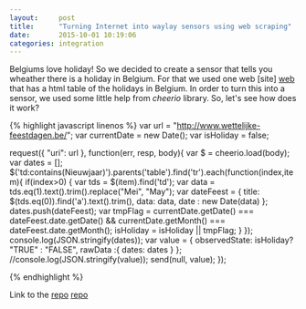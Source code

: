```yaml
---
layout:     post
title:      "Turning Internet into waylay sensors using web scraping"
date:       2015-10-01 10:19:06
categories: integration
---
```


Belgiums love holiday! So we decided to create a sensor that tells you wheather there is a holiday in Belgium. For that we used one web [site] [web] that has a html table of the holidays in Belgium. In order to turn this into a sensor, we used some little help from _cheerio_ library. So, let's see how does it work?

{% highlight javascript linenos %}
var url = "http://www.wettelijke-feestdagen.be/";
var currentDate = new Date();
var isHoliday = false;

  request({
            "uri": url
        }, function(err, resp, body){
	    var $ = cheerio.load(body);
          var dates = [];
          $('td:contains(Nieuwjaar)').parents('table').find('tr').each(function(index,item){
           if(index>0)
           {
              var tds = $(item).find('td');
              var data = tds.eq(1).text().trim().replace("Mei", "May");
              var dateFeest = {
                   title: $(tds.eq(0)).find('a').text().trim(),
                   data: data,
                   date : new Date(data)
              };
              dates.push(dateFeest);
              var tmpFlag = currentDate.getDate()  === dateFeest.date.getDate() &&
              currentDate.getMonth() === dateFeest.date.getMonth();
              isHoliday = isHoliday || tmpFlag;
           }
           });
           console.log(JSON.stringify(dates));
            var value = {
            observedState: isHoliday? "TRUE" : "FALSE",
            rawData :{
              dates: dates
            }
           };
           //console.log(JSON.stringify(value));
           send(null, value);
});

{% endhighlight %}

Link to the [repo] [repo]

[web]: http://www.wettelijke-feestdagen.be/
[repo]: https://raw.githubusercontent.com/waylayio/Sensors/master/isHolidayBelgium
